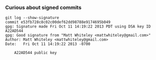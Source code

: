 ### Curious about signed commits

    git log --show-signature
    commit e53fb728c8c02c00def62dd98788e9174695b049
    gpg: Signature made Fri Oct 11 14:19:22 2013 PDT using DSA key ID A22AD544
    gpg: Good signature from "Matt Whiteley <mattwhiteley@gmail.com>"
    Author: Matt Whiteley <mattwhiteley@gmail.com>
    Date:   Fri Oct 11 14:19:22 2013 -0700

        A22AD544 public key
